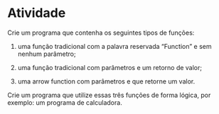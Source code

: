 # Atividade

Crie um programa que contenha os seguintes tipos de funções:

1. uma função tradicional com a palavra reservada “Function” e sem nenhum parâmetro;

2. uma função tradicional com parâmetros e um retorno de valor;

3. uma arrow function com parâmetros e que retorne um valor.

Crie um programa que utilize essas três funções de forma lógica, por exemplo: um programa de calculadora.
